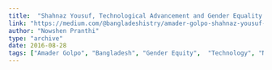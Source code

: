 ```yaml
---
title:  "Shahnaz Yousuf, Technological Advancement and Gender Equality through Adhunika"
link: "https://medium.com/@bangladeshistry/amader-golpo-shahnaz-yousuf-bringing-positive-changes-through-adhunika-be93337450d8"
author: "Nowshen Pranthi"
type: "archive"
date: 2016-08-28
tags: ["Amader Golpo", "Bangladesh", "Gender Equity",  "Technology", "Nonprofit", "Women"]
---
```


